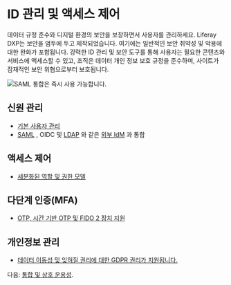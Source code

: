 # ID 관리 및 액세스 제어

데이터 규정 준수와 디지털 환경의 보안을 보장하면서 사용자를 관리하세요. Liferay DXP는 보안을 염두에 두고 제작되었습니다. 여기에는 일반적인 보안 취약성 및 악용에 대한 완화가 포함됩니다. 강력한 ID 관리 및 보안 도구를 통해 사용자는 필요한 콘텐츠와 서비스에 액세스할 수 있고, 조직은 데이터 개인 정보 보호 규정을 준수하며, 사이트가 잠재적인 보안 위협으로부터 보호됩니다.

![SAML 통합은 즉시 사용 가능합니다.](./identity-management-and-access-control/images/01.png)

## 신원 관리

* [기본 사용자 관리](https://learn.liferay.com/w/dxp/users-and-permissions/users)
* [SAML](https://learn.liferay.com/w/dxp/installation-and-upgrades/securing-liferay/configuring-sso/authenticating-with-saml) , OIDC 및 [LDAP](https://learn.liferay.com/w/dxp/users-and-permissions/connecting-to-a-user-directory/connecting-to-an-ldap-directory) 와 같은 [외부 IdM](https://learn.liferay.com/w/dxp/installation-and-upgrades/securing-liferay/configuring-sso) 과 통합

## 액세스 제어

* [세분화된 역할 및 권한 모델](https://learn.liferay.com/w/dxp/users-and-permissions/roles-and-permissions/understanding-roles-and-permissions)

## 다단계 인증(MFA)

* [OTP, 시간 기반 OTP 및 FIDO 2 장치 지원](https://learn.liferay.com/w/dxp/installation-and-upgrades/securing-liferay/multi-factor-authentication)

## 개인정보 관리

* [데이터 이동성 및 잊혀질 권리에 대한 GDPR 권리가 지원됩니다.](https://learn.liferay.com/w/dxp/users-and-permissions/managing-user-data)

다음: [통합 및 상호 운용성](./integration-and-interoperability.md).

